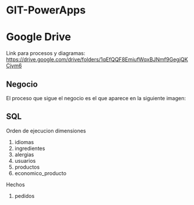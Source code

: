 # GIT-PowerApps

# Google Drive 

Link para procesos y diagramas: https://drive.google.com/drive/folders/1qEfQQF8EmiufWqxBJNmf9GegjQKCjym6

## Negocio 

El proceso que sigue el negocio es el que aparece en la siguiente imagen: 

## SQL

Orden de ejecucion  dimensiones

1. idiomas
2. ingredientes
3. alergias
4. usuarios
5. productos
6. economico_producto

Hechos

1. pedidos

